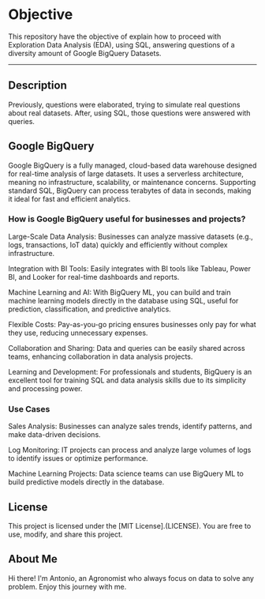 # Objective
This repository have the objective of explain how to proceed with Exploration Data Analysis (EDA), using SQL, answering questions
of a diversity amount of Google BigQuery Datasets.

---

## Description
Previously, questions were elaborated, trying to simulate real questions about real datasets.
After, using SQL, those questions were answered with queries.

## Google BigQuery
Google BigQuery is a fully managed, cloud-based data warehouse designed for real-time analysis of large datasets. It uses a serverless architecture, meaning no infrastructure, scalability, or maintenance concerns. Supporting standard SQL, BigQuery can process terabytes of data in seconds, making it ideal for fast and efficient analytics.

### How is Google BigQuery useful for businesses and projects?
Large-Scale Data Analysis:
Businesses can analyze massive datasets (e.g., logs, transactions, IoT data) quickly and efficiently without complex infrastructure.

Integration with BI Tools:
Easily integrates with BI tools like Tableau, Power BI, and Looker for real-time dashboards and reports.

Machine Learning and AI:
With BigQuery ML, you can build and train machine learning models directly in the database using SQL, useful for prediction, classification, and predictive analytics.

Flexible Costs:
Pay-as-you-go pricing ensures businesses only pay for what they use, reducing unnecessary expenses.

Collaboration and Sharing:
Data and queries can be easily shared across teams, enhancing collaboration in data analysis projects.

Learning and Development:
For professionals and students, BigQuery is an excellent tool for training SQL and data analysis skills due to its simplicity and processing power.

### Use Cases
Sales Analysis: Businesses can analyze sales trends, identify patterns, and make data-driven decisions.

Log Monitoring: IT projects can process and analyze large volumes of logs to identify issues or optimize performance.

Machine Learning Projects: Data science teams can use BigQuery ML to build predictive models directly in the database.

## License
This project is licensed under the [MIT License].(LICENSE). You are free to use, modify, and share this project.

## About Me
Hi there! I'm Antonio, an Agronomist who always focus on data to solve any problem. Enjoy this journey with me.

